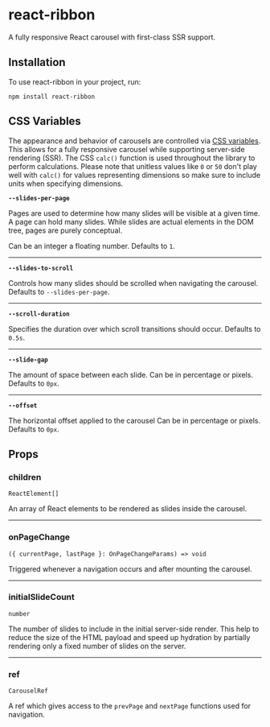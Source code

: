 # react-ribbon

A fully responsive React carousel with first-class SSR support.

## Installation

To use react-ribbon in your project, run:

```shell script
npm install react-ribbon
```

## CSS Variables

The appearance and behavior of carousels are controlled via [CSS variables](https://developer.mozilla.org/en-US/docs/Web/CSS/Using_CSS_custom_properties). This allows for a fully responsive carousel while supporting server-side rendering (SSR). The CSS `calc()` function is used throughout the library to perform calculations. Please note that unitless values like `0` or `50` don't play well with `calc()` for values representing dimensions so make sure to include units when specifying dimensions.

**`--slides-per-page`**

Pages are used to determine how many slides will be visible at a given time. A page can hold many slides. While slides are actual elements in the DOM tree, pages are purely conceptual.

Can be an integer a floating number. Defaults to `1`.

---                     

**`--slides-to-scroll`**

Controls how many slides should be scrolled when navigating the carousel. Defaults to `--slides-per-page`.

---

**`--scroll-duration`**

Specifies the duration over which scroll transitions should occur. Defaults to `0.5s`.

---

**`--slide-gap`**

The amount of space between each slide. Can be in percentage or pixels. Defaults to `0px`.

---

**`--offset`**      

The horizontal offset applied to the carousel Can be in percentage or pixels. Defaults to `0px`.


## Props

### children

`ReactElement[]`

An array of React elements to be rendered as slides inside the carousel.

---

### onPageChange

`({ currentPage, lastPage }: OnPageChangeParams) => void`

Triggered whenever a navigation occurs and after mounting the carousel.

---

### initialSlideCount

`number`

The number of slides to include in the initial server-side render. This help to reduce the size of the HTML payload and speed up hydration by partially rendering only a fixed number of slides on the server.

---

### ref

`CarouselRef`

A ref which gives access to the `prevPage` and `nextPage` functions used for navigation.
